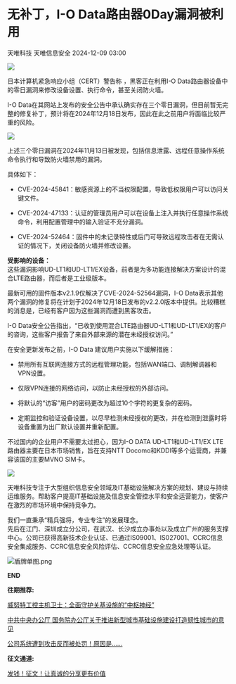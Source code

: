 #  无补丁，I-O Data路由器0Day漏洞被利用   
天唯科技  天唯信息安全   2024-12-09 03:00  
  
![](https://mmbiz.qpic.cn/sz_mmbiz_png/PZibWfCgzicQNbU68NXCNH8sw9R1wBYiaT6icvH7moZbnkDB7UPWcP57YnEr5sDNDh6pssbCmuxvzQERZeMhN6Dknw/640?wx_fmt=png "")  
  
日本计算机紧急响应小组（CERT）警告称 ，黑客正在利用I-O Data路由器设备中的零日漏洞来修改设备设置、执行命令，甚至关闭防火墙。  
  
  
I-O Data在其网站上发布的安全公告中承认确实存在三个零日漏洞，但目前暂无完整的修复补丁，预计将在2024年12月18日发布，因此在此之前用户将面临比较严重的风险。  
  
  
![](https://mmbiz.qpic.cn/mmbiz_jpg/qq5rfBadR38G1nYUFhMulWK7EEiadWOtSy0Dvo5PEJUw3eHyJktvEO0cEOdhoYva6vuZy6s8JP9v3aEDKau4ZPQ/640?wx_fmt=jpeg&from=appmsg "")  
  
  
上述三个零日漏洞在2024年11月13日被发现，包括信息泄露、远程任意操作系统命令执行和导致防火墙禁用的漏洞。  
  
  
具体如下：  
- CVE-2024-45841：敏感资源上的不当权限配置，导致低权限用户可以访问关键文件。  
  
- CVE-2024-47133：认证的管理员用户可以在设备上注入并执行任意操作系统命令，利用配置管理中的输入验证不充分漏洞。  
  
- CVE-2024-52464：固件中的未记录特性或后门可导致远程攻击者在无需认证的情况下，关闭设备防火墙并修改设置。  
  
**受影响的设备：**  
这些漏洞影响UD-LT1和UD-LT1/EX设备，前者是为多功能连接解决方案设计的混合LTE路由器，而后者是工业级版本。  
  
  
最新可用的固件版本v2.1.9仅解决了CVE-2024-52564漏洞，I-O Data表示其他两个漏洞的修复将在计划于2024年12月18日发布的v2.2.0版本中提供。比较糟糕的消息是，已经有客户因为这些漏洞而遭到黑客攻击。  
  
  
I-O Data安全公告指出，“已收到使用混合LTE路由器UD-LT1和UD-LT1/EX的客户的咨询，这些客户报告了来自外部来源的潜在未经授权访问。”  
  
  
在安全更新发布之前，I-O Data 建议用户实施以下缓解措施：  
  
- 禁用所有互联网连接方式的远程管理功能，包括WAN端口、调制解调器和VPN设置。  
  
- 仅限VPN连接的网络访问，以防止未经授权的外部访问。  
  
- 将默认的“访客”用户的密码更改为超过10个字符的更复杂的密码。  
  
- 定期监控和验证设备设置，以尽早检测未经授权的更改，并在检测到泄露时将设备重置为出厂默认设置并重新配置。  
  
不过国内的企业用户不需要太过担心，因为I-O DATA UD-LT1和UD-LT1/EX LTE路由器主要在日本市场销售，旨在支持NTT Docomo和KDDI等多个运营商，并兼容该国的主要MVNO SIM卡。  
  
  
![](https://mmbiz.qpic.cn/sz_mmbiz_png/PZibWfCgzicQNbU68NXCNH8sw9R1wBYiaT6icvH7moZbnkDB7UPWcP57YnEr5sDNDh6pssbCmuxvzQERZeMhN6Dknw/640?wx_fmt=png "")  
  
  
天唯科技专注于大型组织信息安全领域及IT基础设施解决方案的规划、建设与持续运维服务。帮助客户提高IT基础设施及信息安全管控水平和安全运营能力，使客户在激烈的市场环境中保持竞争力。  
  
我们一直秉承“精兵强将，专业专注”的发展理念。  
先后在江门、深圳成立分公司，在武汉、长沙成立办事处以及成立广州的服务支撑中心。公司已获得高新技术企业认证、已通过IS09001、IS027001、CCRC信息安全集成服务、CCRC信息安全风险评估、CCRC信息安全应急处理等认证。  
  
  
![](https://mmbiz.qpic.cn/sz_mmbiz_png/PZibWfCgzicQNRytkPMNOKYRW452LxR5Ez5Wee8X6KlbhoUMt9XyhhbRxHafKcCLWJic3ib0umJiaH3fl6sOx8KMBiaQ/640?wx_fmt=png "盾牌单图.png")  
  
**END**  
  
  
  
**往期推荐:**  
  
  
  
  
  
[威努特工控主机卫士：全面守护关基设施的“中枢神经”](https://mp.weixin.qq.com/s?__biz=MzkzMjE5MTY5NQ==&mid=2247502992&idx=1&sn=3b8956abd884d299ef2f29e6878643e7&scene=21#wechat_redirect)  
  
  
  
[中共中央办公厅 国务院办公厅关于推进新型城市基础设施建设打造韧性城市的意见](https://mp.weixin.qq.com/s?__biz=MzkzMjE5MTY5NQ==&mid=2247502992&idx=2&sn=fbd24d4f8353a73c55e431b9efd4e8b2&scene=21#wechat_redirect)  
  
  
  
[公司系统遭到攻击反而被处罚！原因是……](https://mp.weixin.qq.com/s?__biz=MzkzMjE5MTY5NQ==&mid=2247502992&idx=3&sn=f613eafd5fef04e8a6865a3c88e14f2b&scene=21#wechat_redirect)  
  
  
  
**征文通道:**  
  
  
  
  
  
[发钱！征文！让真诚的分享更有价值](http://mp.weixin.qq.com/s?__biz=MzkzMjE5MTY5NQ==&mid=2247490310&idx=1&sn=db4b524d1d9f5aabb4af2184dd831de3&chksm=c25ed7a6f5295eb053d3f90e2dc8cd22a2d8ce1a62561ffa62966340ee563734cd4fd32045f3&scene=21#wechat_redirect)  
  
  
  
  
